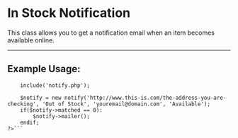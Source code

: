 # In Stock Notification

This class allows you to get a notification email when an item becomes available online.

___

## Example Usage:

```<?php
	include('notify.php');

	$notify = new notify('http://www.this-is.com/the-address-you-are-checking', 'Out of Stock', 'youremail@domain.com', 'Available');
	if($notify->matched == 0):
		$notify->mailer();
	endif;
?>```